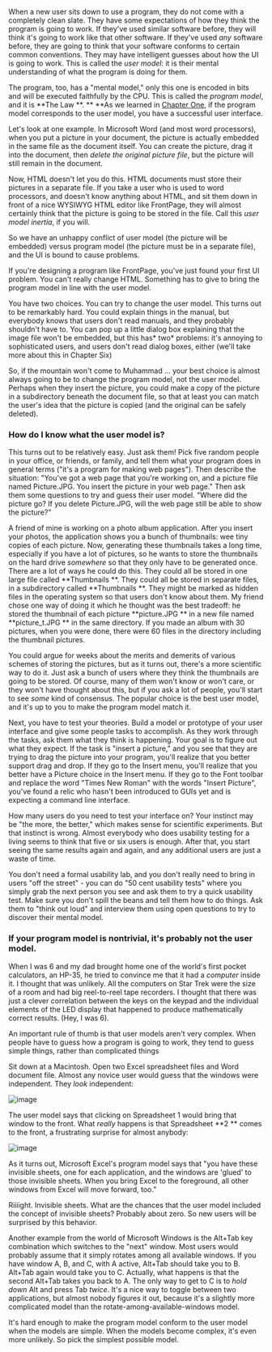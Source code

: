 When a new user sits down to use a program, they do not come with a completely clean slate. They have some expectations of how they think the program is going to work. If they've used similar software before, they will think it's going to work like that other software. If they've used *any* software before, they are going to think that your software conforms to certain common conventions. They may have intelligent guesses about how the UI is going to work. This is called the *user model*: it is their mental understanding of what the program is doing for them.

The program, too, has a "mental model," only this one is encoded in bits and will be executed faithfully by the CPU. This is called the *program model*, and it is  **The Law **. **  **As we learned in [Chapter One](chapter1.html), if the program model corresponds to the user model, you have a successful user interface.

Let's look at one example. In Microsoft Word (and most word processors), when you put a picture in your document, the picture is actually embedded in the same file as the document itself. You can create the picture, drag it into the document, then *delete the original picture file*, but the picture will still remain in the document. 

Now, HTML doesn't let you do this. HTML documents must store their pictures in a separate file. If you take a user who is used to word processors, and doesn't know anything about HTML, and sit them down in front of a nice WYSIWYG HTML editor like FrontPage, they will almost certainly think that the picture is going to be stored in the file. Call this *user model inertia*, if you will.

So we have an unhappy conflict of user model (the picture will be embedded) versus program model (the picture must be in a separate file), and the UI is bound to cause problems.

If you're designing a program like FrontPage, you've just found your first UI problem. You can't really change HTML. Something has to give to bring the program model in line with the user model. 

You have two choices. You can try to change the user model. This turns out to be remarkably hard. You could explain things in the manual, but everybody knows that users don't read manuals, and they probably shouldn't have to. You can pop up a little dialog box explaining that the image file won't be embedded, but this has* two* problems: it's annoying to sophisticated users, and users don't read dialog boxes, either (we'll take more about this in Chapter Six)  

So, if the mountain won't come to Muhammad ... your best choice is almost always going to be to change the program model, not the user model. Perhaps when they insert the picture, you could make a copy of the picture in a subdirectory beneath the document file, so that at least you can match the user's idea that the picture is copied (and the original can be safely deleted). 

### How do I know what the user model is? 
This turns out to be relatively easy. Just ask them! Pick five random people in your office, or friends, or family, and tell them what your program does in general terms ("it's a program for making web pages"). Then describe the situation: "You've got a web page that you're working on, and a picture file named Picture.JPG. You insert the picture in your web page." Then ask them some questions to try and guess their user model. "Where did the picture go? If you delete Picture.JPG, will the web page still be able to show the picture?"

A friend of mine is working on a photo album application. After you insert your photos, the application shows you a bunch of thumbnails: wee tiny copies of each picture. Now, generating these thumbnails takes a long time, especially if you have a lot of pictures, so he wants to store the thumbnails on the hard drive *somewhere* so that they only have to be generated once. There are a lot of ways he could do this. They could all be stored in one large file called  **Thumbnails **. They could all be stored in separate files, in a subdirectory called  **Thumbnails **. They might be marked as hidden files in the operating system so that users don't know about them. My friend chose one way of doing it which he thought was the best tradeoff: he stored the thumbnail of each picture  **picture.JPG ** in a new file named  **picture_t.JPG ** in the same directory. If you made an album with 30 pictures, when you were done, there were 60 files in the directory including the thumbnail pictures.

You could argue for weeks about the merits and demerits of various schemes of storing the pictures, but as it turns out, there's a more scientific way to do it. Just ask a bunch of users where they think the thumbnails are going to be stored. Of course, many of them won't know or won't care, or they won't have thought about this, but if you ask a lot of people, you'll start to see *some* kind of consensus. The popular choice is the best user model, and it's up to you to make the program model match it.

Next, you have to test your theories. Build a model or prototype of your user interface and give some people tasks to accomplish. As they work through the tasks, ask them what they think is happening. Your goal is to figure out what they expect. If the task is "insert a picture," and you see that they are trying to drag the picture into your program, you'll realize that you better support drag and drop. If they go to the Insert menu, you'll realize that you better have a Picture choice in the Insert menu. If they go to the Font toolbar and replace the word "Times New Roman" with the words "Insert Picture", you've found a relic who hasn't been introduced to GUIs yet and is expecting a command line interface.

How many users do you need to test your interface on? Your instinct may be "the more, the better," which makes sense for scientific experiments. But that instinct is wrong. Almost everybody who does usability testing for a living seems to think that five or six users is enough. After that, you start seeing the same results again and again, and any additional users are just a waste of time. 

You don't need a formal usability lab, and you don't really need to bring in users "off the street" - you can do "50 cent usability tests" where you simply grab the next person you see and ask them to try a quick usability test. Make sure you don't spill the beans and tell them how to do things. Ask them to "think out loud" and interview them using open questions to try to discover their mental model.

### If your program model is nontrivial, it's probably not the user model. 
When I was 6 and my dad brought home one of the world's first pocket calculators, an HP-35, he tried to convince me that it had a *computer* inside it. I thought that was unlikely. All the computers on Star Trek were the size of a room and had big reel-to-reel tape recorders. I thought that there was just a clever correlation between the keys on the keypad and the individual elements of the LED display that happened to produce mathematically correct results. (Hey, I was 6).

An important rule of thumb is that user models aren't very complex. When people have to guess how a program is going to work, they tend to guess simple things, rather than complicated things 

Sit down at a Macintosh. Open two Excel spreadsheet files and Word document file. Almost any novice user would guess that the windows were independent. They *look* independent:

![image](https://i0.wp.com/www.joelonsoftware.com/wp-content/uploads/2000/04/Excel_After.gif)

The user model says that clicking on Spreadsheet 1 would bring that window to the front. What *really* happens is that Spreadsheet  **2 ** comes to the front, a frustrating surprise for almost anybody:

![image](https://i1.wp.com/www.joelonsoftware.com/wp-content/uploads/2000/04/Excel_Before.gif)

As it turns out, Microsoft Excel's program model says that "you have these invisible sheets, one for each application, and the windows are 'glued' to those invisible sheets. When you bring Excel to the foreground, all other windows from Excel will move forward, too."

Riiiight. Invisible sheets. What are the chances that the user model included the concept of invisible sheets? Probably about zero. So new users will be surprised by this behavior.

Another example from the world of Microsoft Windows is the Alt+Tab key combination which switches to the "next" window. Most users would probably assume that it simply rotates among all available windows. If you have window A, B, and C, with A active, Alt+Tab should take you to B. Alt+Tab again would take you to C. Actually, what happens is that the second Alt+Tab takes you back to A. The only way to get to C is to *hold down* Alt and press Tab *twice*. It's a nice way to toggle between two applications, but almost nobody figures it out, because it's a slightly more complicated model than the rotate-among-available-windows model.

It's hard enough to make the program model conform to the user model when the models are simple. When the models become complex, it's even more unlikely. So pick the simplest possible model.
